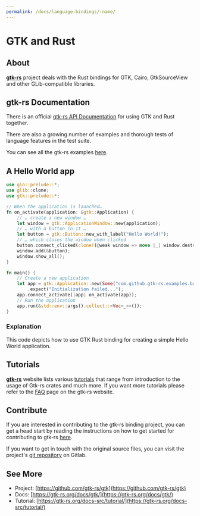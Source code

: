 ```yaml
---
permalink: /docs/language-bindings/:name/
---
```

# GTK and Rust

## About

[**gtk-rs**](https://gtk-rs.org/) project deals with the Rust bindings for GTK, Cairo, GtkSourceView and other GLib-compatible libraries.

## gtk-rs Documentation

There is an official [gtk-rs API Documentation](https://gtk-rs.org/docs/gtk/) for using GTK and Rust together.

There are also a growing number of examples and thorough tests of language features in the test suite.

You can see all the gtk-rs examples [here](https://github.com/gtk-rs/examples).

## A Hello World app

```rust
use gio::prelude::*;
use glib::clone;
use gtk::prelude::*;

// When the application is launched…
fn on_activate(application: &gtk::Application) {
    // … create a new window …
    let window = gtk::ApplicationWindow::new(application);
    // … with a button in it …
    let button = gtk::Button::new_with_label("Hello World!");
    // … which closes the window when clicked
    button.connect_clicked(clone!(@weak window => move |_| window.destroy()));
    window.add(&button);
    window.show_all();
}

fn main() {
    // Create a new application
    let app = gtk::Application::new(Some("com.github.gtk-rs.examples.basic"), Default::default())
        .expect("Initialization failed...");
    app.connect_activate(|app| on_activate(app));
    // Run the application
    app.run(&std::env::args().collect::<Vec<_>>());
}
```

### Explanation

This code depicts how to use GTK Rust binding for creating a simple Hello World application.

## Tutorials

[**gtk-rs**](https://gtk-rs.org/) website lists various [tutorials](https://gtk-rs.org/docs-src/tutorial/) that range from introduction to the usage of Gtk-rs crates and much more. If you want more tutorials please refer to the [FAQ](https://gtk-rs.org/docs-src/faq) page on the gtk-rs website.

## Contribute

If you are interested in contributing to the gtk-rs binding project, you can get a head start by reading the instructions on how to get started for contributing to gtk-rs [here](https://github.com/gtk-rs/gtk#contribute).

If you want to get in touch with the original source files, you can visit the project's [git repository](https://github.com/gtk-rs/gtk) on Gitlab.

## See More

* Project: [https://github.com/gtk-rs/gtk](https://github.com/gtk-rs/gtk)
* Docs: [https://gtk-rs.org/docs/gtk/](https://gtk-rs.org/docs/gtk/)
* Tutorial: [https://gtk-rs.org/docs-src/tutorial/](https://gtk-rs.org/docs-src/tutorial/)
